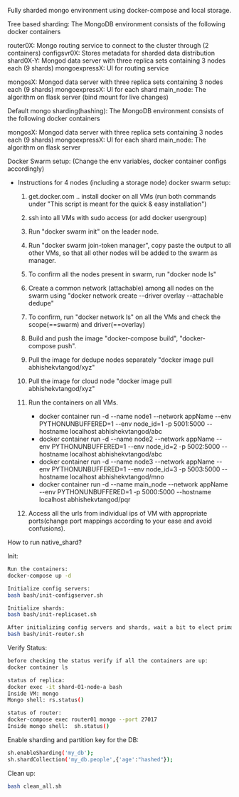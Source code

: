 Fully sharded mongo environment using docker-compose and local storage.

Tree based sharding:
The MongoDB environment consists of the following docker containers

router0X: Mongo routing service to connect to the cluster through (2 containers)
configsvr0X: Stores metadata for sharded data distribution
shard0X-Y: Mongod data server with three replica sets containing 3 nodes each (9 shards)
mongoexpressX: UI for routing service

mongosX: Mongod data server with three replica sets containing 3 nodes each (9 shards)
mongoexpressX: UI for each shard
main_node: The algorithm on flask server (bind mount for live changes)


Default mongo sharding(hashing):
The MongoDB environment consists of the following docker containers

mongosX: Mongod data server with three replica sets containing 3 nodes each (9 shards)
mongoexpressX: UI for each shard
main_node: The algorithm on flask server

Docker Swarm setup:
(Change the env variables, docker container configs accordingly)

- Instructions for 4 nodes (including a storage node) docker swarm setup:

	1. get.docker.com .. install docker on all VMs (run both commands under "This script is meant for the quick & easy installation")
	2. ssh into all VMs with sudo access (or add docker usergroup) 
	3. Run "docker swarm init" on the leader node.
	4. Run "docker swarm join-token manager", copy paste the output to all other VMs, so that all other nodes will be added to the swarm as manager.
	5. To confirm all the nodes present in swarm, run "docker node ls"
	6. Create a common network (attachable) among all nodes on the swarm using "docker network create --driver overlay --attachable dedupe"
	7. To confirm, run "docker network ls" on all the VMs and check the scope(==swarm) and driver(==overlay)
	8. Build and push the image "docker-compose build", "docker-compose push".
	8. Pull the image for dedupe nodes separately "docker image pull abhishekvtangod/xyz"
	9. Pull the image for cloud node "docker image pull abhishekvtangod/xyz"

	10. Run the containers on all VMs.
		- docker container run -d --name node1 --network appName --env PYTHONUNBUFFERED=1 --env node_id=1 -p 5001:5000 --hostname localhost abhishekvtangod/abc
		- docker container run -d --name node2 --network appName --env PYTHONUNBUFFERED=1 --env node_id=2 -p 5002:5000 --hostname localhost abhishekvtangod/abc
		- docker container run -d --name node3 --network appName --env PYTHONUNBUFFERED=1 --env node_id=3 -p 5003:5000 --hostname localhost abhishekvtangod/mno
		- docker container run -d --name main_node --network appName --env PYTHONUNBUFFERED=1 -p 5000:5000 --hostname localhost abhishekvtangod/pqr

	11. Access all the urls from individual ips of VM with appropriate ports(change port mappings according to your ease and avoid confusions).




How to run native_shard?

Init:

```bash
Run the containers:
docker-compose up -d

Initialize config servers:
bash bash/init-configserver.sh

Initialize shards: 
bash bash/init-replicaset.sh 

After initializing config servers and shards, wait a bit to elect primaries before initializing router:
bash bash/init-router.sh 

```

Verify Status:


```bash
before checking the status verify if all the containers are up:
docker container ls

status of replica:
docker exec -it shard-01-node-a bash 
Inside VM: mongo
Mongo shell: rs.status()

status of router:
docker-compose exec router01 mongo --port 27017
Inside mongo shell:  sh.status()
```

Enable sharding and partition key for the DB:
```bash
sh.enableSharding('my_db');
sh.shardCollection('my_db.people',{'age':"hashed"});
```


Clean up:
```bash
bash clean_all.sh 
```
